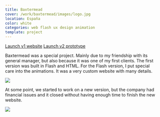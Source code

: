 ```yaml
---
title: Baxtermead
cover: /work/baxtermead/images/logo.jpg
location: España
color: white
categories: web flash ux design animation
template: project
---
```


<p class="align-center">
<a class="btn external" role="button" href="http://work.joanmira.com/webs/baxtermead/" target="_blank">Launch v1 website</a>
<a class="btn external" role="button" href="http://work.joanmira.com/webs/baxtermead/v2" target="_blank">Launch v2 prototype</a>
</p>

Baxtermead was a special project. Mainly due to my friendship with its general manager, but also because it was one of my first clients. The first version was built in Flash and HTML. For the Flash version, I put special care into the animations. It was a very custom website with many details.

![](/work/baxtermead/images/1.png)

At some point, we started to work on a new version, but the company had financial issues and it closed without having enough time to finish the new website.

![](/work/baxtermead/images/2.png)
